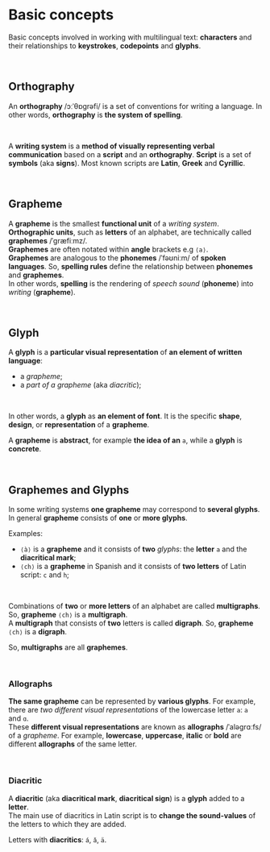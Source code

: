 # Basic concepts
Basic concepts involved in working with multilingual text: **characters** and their relationships to **keystrokes**, **codepoints** and **glyphs**.

<br>

## Orthography
An **orthography** /ɔːˈθɒɡrəfi/ is a set of conventions for writing a language. In other words, **orthography** is **the system of spelling**.

<br>

A **writing system** is a **method of visually representing verbal communication** based on a **script** and an **orthography**. **Script** is a set of **symbols** (aka **signs**). Most known scripts are **Latin**, **Greek** and **Cyrillic**.<br>

<br>

## Grapheme
A **grapheme** is the smallest **functional unit** of a *writing system*.<br>
**Orthographic units**, such as **letters** of an alphabet, are technically called **graphemes** /ˈɡræfiːmz/.<br>
**Graphemes** are often notated within **angle** brackets e.g `⟨a⟩`.<br>
**Graphemes** are analogous to the **phonemes** /ˈfəʊniːm/ of **spoken languages**. So, **spelling rules** define the relationship between **phonemes** and **graphemes**.<br>
In other words, **spelling** is the rendering of *speech sound* (**phoneme**) into *writing* (**grapheme**).<br>

<br>

## Glyph
A **glyph** is a **particular visual representation** of **an element of written language**:
- a *grapheme*;
- a *part of a grapheme* (aka *diacritic*);

<br>

In other words, a **glyph** as **an element of font**. It is the specific **shape**, **design**, or **representation** of a **grapheme**.<br>

A **grapheme** is **abstract**, for example **the idea of an** `a`, while a **glyph** is **concrete**.<br>

<br>

## Graphemes and Glyphs
In some writing systems **one grapheme** may correspond to **several glyphs**.<br>
In general **grapheme** consists of **one** or **more glyphs**.<br>

Examples:
- `⟨à⟩` is a **grapheme** and it consists of **two** *glyphs*: the **letter** `a` and the **diacritical mark**;
- `⟨ch⟩` is a **grapheme** in Spanish and it consists of **two letters** of Latin script: `c` and `h`;

<br>

Combinations of **two** or **more letters** of an alphabet are called **multigraphs**. So, **grapheme** `⟨ch⟩` is a **multigraph**.<br>
A **multigraph** that consists of **two** letters is called **digraph**. So, **grapheme** `⟨ch⟩` is a **digraph**.<br>

So, **multigraphs** are all **graphemes**.<br>

<br>

### Allographs
**The same grapheme** can be represented by **various glyphs**. For example, there are *two different visual representations* of the lowercase letter `a`: `a` and `ɑ`.<br>
These **different visual representations** are known as **allographs** /ˈaləɡrɑːfs/ of a *grapheme*. For example, **lowercase**, **uppercase**, **italic** or **bold** are different **allographs** of the same letter.

<br>

### Diacritic
A **diacritic** (aka **diacritical mark**, **diacritical sign**) is a **glyph** added to a **letter**.<br>
The main use of diacritics in Latin script is to **change the sound-values** of the letters to which they are added.<br>

Letters with **diacritics**: `á`, `ǎ`, `ä`.<br>

